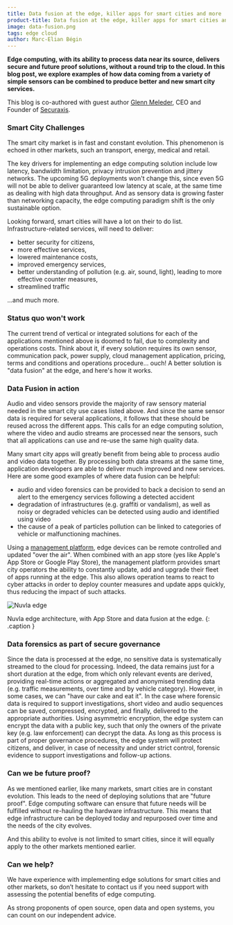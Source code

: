 ```yaml
---
title: Data fusion at the edge, killer apps for smart cities and more
product-title: Data fusion at the edge, killer apps for smart cities and more
image: data-fusion.png
tags: edge cloud 
author: Marc-Elian Bégin
---
```


**Edge computing, with its ability to process data near its source, delivers secure and future proof solutions, without a round trip to the cloud. In this blog post, we explore examples of how data coming from a variety of simple sensors can be combined to produce better and new smart city services.**

This blog is co-authored with guest author [Glenn Meleder](https://www.linkedin.com/in/gmeleder/), CEO and Founder of [Securaxis](https://securaxis.com/).

### Smart City Challenges

The smart city market is in fast and constant evolution. This phenomenon is echoed in other markets, such an transport, energy, medical and retail.

The key drivers for implementing an edge computing solution include low latency, bandwidth limitation, privacy intrusion prevention and jittery networks. The upcoming 5G deployments won't change this, since even 5G will not be able to deliver guaranteed low latency at scale, at the same time as dealing with high data throughput. And as sensory data is growing faster than networking capacity, the edge computing paradigm shift is the only sustainable option.

Looking forward, smart cities will have a lot on their to do list. Infrastructure-related services, will need to deliver:

- better security for citizens,
- more effective services,
- lowered maintenance costs,
- improved emergency services,
- better understanding of pollution (e.g. air, sound, light), leading to more effective counter measures,
- streamlined traffic

...and much more.

### Status quo won't work

The current trend of vertical or integrated solutions for each of the applications mentioned above is doomed to fail, due to complexity and operations costs. Think about it, if every solution requires its own sensor, communication pack, power supply, cloud management application, pricing, terms and conditions and operations procedure... ouch! A better solution is "data fusion" at the edge, and here's how it works.

### Data Fusion in action

Audio and video sensors provide the majority of raw sensory material needed in the smart city use cases listed above. And since the same sensor data is required for several applications, it follows that these should be reused across the different apps. This calls for an edge computing solution, where the video and audio streams are processed near the sensors, such that all applications can use and re-use the same high quality data.

Many smart city apps will greatly benefit from being able to process audio and video data together. By processing both data streams at the same time, application developers are able to deliver much improved and new services. Here are some good examples of where data fusion can be helpful:

- audio and video forensics can be provided to back a decision to send an alert to the emergency services following a detected accident
- degradation of infrastructures (e.g. graffiti or vandalism), as well as noisy or degraded vehicles can be detected using audio and identified using video
- the cause of a peak of particles pollution can be linked to categories of vehicle or malfunctioning machines.

Using a [management platform](https://nuvla.io/), edge devices can be remote controlled and updated "over the air". When combined with an app store (yes like Apple's App Store or Google Play Store), the management platform provides smart city operators the ability to constantly update, add and upgrade their fleet of apps running at the edge. This also allows operation teams to react to cyber attacks in order to deploy counter measures and update apps quickly, thus reducing the impact of such attacks.

![Nuvla edge](/assets/img/blog/edge-1.png)

Nuvla edge architecture, with App Store and data fusion at the edge.
{: .caption }

### Data forensics as part of secure governance

Since the data is processed at the edge, no sensitive data is systematically streamed to the cloud for processing. Indeed, the data remains just for a short duration at the edge, from which only relevant events are derived, providing real-time actions or aggregated and anonymised trending data (e.g. traffic measurements, over time and by vehicle category). However, in some cases, we can "have our cake and eat it". In the case where forensic data is required to support investigations, short video and audio sequences can be saved, compressed, encrypted, and finally, delivered to the appropriate authorities. Using asymmetric encryption, the edge system can encrypt the data with a public key, such that only the owners of the private key (e.g. law enforcement) can decrypt the data. As long as this process is part of proper governance procedures, the edge system will protect citizens, and deliver, in case of necessity and under strict control, forensic evidence to support investigations and follow-up actions.

### Can we be future proof?

As we mentioned earlier, like many markets, smart cities are in constant evolution. This leads to the need of deploying solutions that are "future proof". Edge computing software can ensure that future needs will be fulfilled without re-hauling the hardware infrastructure. This means that edge infrastructure can be deployed today and repurposed over time and the needs of the city evolves.

And this ability to evolve is not limited to smart cities, since it will equally apply to the other markets mentioned earlier. 

### Can we help?

We have experience with implementing edge solutions for smart cities and other markets, so don’t hesitate to contact us if you need support with assessing the potential benefits of edge computing.

As strong proponents of open source, open data and open systems, you can count on our independent advice.

